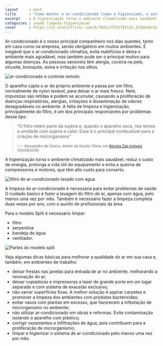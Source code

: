 ```yaml
---
layout     : post
title      : "Como manter o ar-condicionado limpo e higienizado, e outras dicas de saúde"
excerpt    : A higienização torna o ambiente climatizado mais saudável, reduz o custo de energia, prolonga a vida útil do equipamento e evita a queima de compressores e motores, que têm alto custo para conserto.
categories : saude limpeza higienizacao
cover      : https://c2.staticflickr.com/8/7643/27322791133_223bbe8c41_o.jpg
---
```


<div class="grid pull">
  <div class="cell">
    <p>Ar-condicionado é o nosso principal companheiro nos dias quentes, tanto em casa como na empresa, sendo obrigatório em muitos ambientes. É inegável que o ar-condicionado climatiza, evita malefícios e deixa o ambiente mais agradável, mas também pode ser o principal motivo para algumas doenças. As pessoas sensíveis têm alergia, coceira na pele, sinusite, bronquite, asma e irritação nos olhos.</p>
  </div>
  <div class="cell">
    <img src="https://c2.staticflickr.com/8/7643/27322791133_223bbe8c41_o.jpg" alt="ar-condicionado e controle remoto">
  </div>
</div>

O aparelho capta o ar do próprio ambiente e passa por um filtro, normalmente de nylon lavável, para deixar o ar mais fresco. Nele, impurezas são retidas e podem se acumular, causando a proliferação de doenças respiratórias, alergias, irritações e disseminação de odores desagradáveis no ambiente. A falta de limpeza e higienização, principalmente do filtro, é um dos principais responsáveis por problemas desse tipo.

> “O filtro retém parte da sujeira e, quando o aparelho seca, nós temos a umidade com sujeira e calor. Esse é o principal combustível para a criação de microrganismo”
> 
> --- <small>Alessandro de Castro, diretor da Doutor Clima, em [Revista Zap Imóveis](http://revista.zapimoveis.com.br/mantenha-seu-ar-condicionado-limpo-e-evite-problemas-de-saude/) (24/06/2016)</small>

A higienização torna o ambiente climatizado mais saudável, reduz o custo de energia, prolonga a vida útil do equipamento e evita a queima de compressores e motores, que têm alto custo para conserto.

<div class="grid _center">
  <div class="cell _1of3"><img src="https://c2.staticflickr.com/8/7313/27657308140_cc86a38572_o.jpg" alt="filtro de ar-condicionado lavado com água"></div>
  <div class="cell _2of3"><p>A limpeza do ar-condicionado é necessária para evitar problemas de saúde. O cuidado básico é fazer a lavagem do filtro de ar, apenas com água, pelo menos uma vez por mês. Também é necessário fazer a limpeza completa duas vezes por ano, com o auxílio de profissionais da área.</p></div>
</div>

<div class="grid inner">
  <div class="cell _fill">
    <p>Para o modelo Split é necessário limpar:</p>
    <ul>
      <li>filtro</li>
      <li>serpentina</li>
      <li>bandeja de água</li>
      <li>ventilador.</li>
    </ul>
  </div>
  <div class="cell _fill"><img src="https://c2.staticflickr.com/8/7355/27935967095_78abe0a386_o.jpg" alt="Partes do modelo split"></div>
</div>

Veja algumas dicas básicas para melhorar a qualidade do ar em sua casa e, também, em ambientes de trabalho:

- deixar frestas nas janelas para entrada de ar no ambiente, melhorando a renovação do ar;
- deixar copiadoras e impressoras a laser de grande porte em um lugar separado e com sistema de exaustão exclusivo;
- não varrer superfícies fixas. A melhor solução é aspirar carpetes e promover a limpeza dos ambientes com produtos bactericidas;
- evitar vasos com plantas em excesso, que favorecem a infestação de microrganismo no ambiente;
- não utilizar ar-condicionado em obras e reformas. Evite contaminação isolando o aparelho com plástico;
- corrigir vazamentos e infiltrações de água, pois contribuem para a proliferação de microrganismo;
- limpar e higienizar o sistema de ar-condicionado pelo menos uma vez por mês.